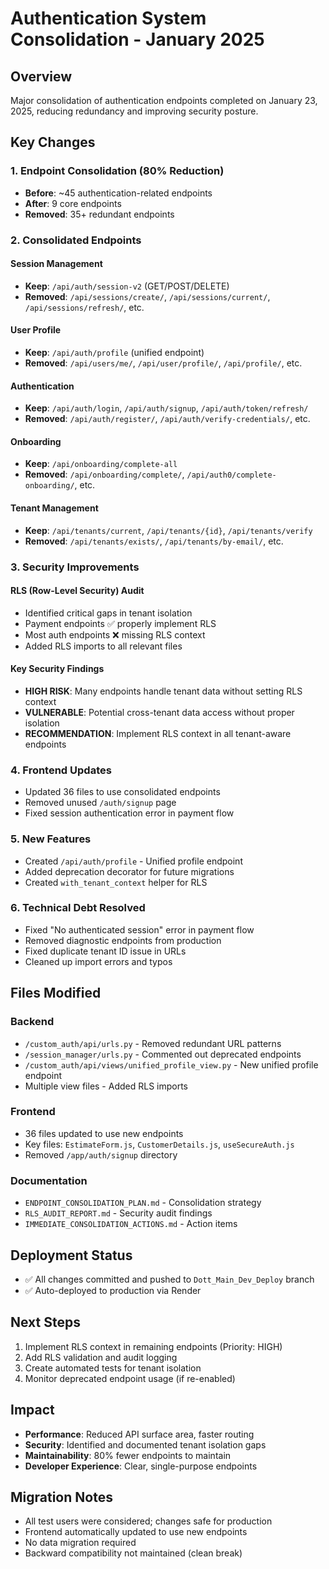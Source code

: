 # Authentication System Consolidation - January 2025

## Overview
Major consolidation of authentication endpoints completed on January 23, 2025, reducing redundancy and improving security posture.

## Key Changes

### 1. Endpoint Consolidation (80% Reduction)
- **Before**: ~45 authentication-related endpoints
- **After**: 9 core endpoints
- **Removed**: 35+ redundant endpoints

### 2. Consolidated Endpoints

#### Session Management
- **Keep**: `/api/auth/session-v2` (GET/POST/DELETE)
- **Removed**: `/api/sessions/create/`, `/api/sessions/current/`, `/api/sessions/refresh/`, etc.

#### User Profile  
- **Keep**: `/api/auth/profile` (unified endpoint)
- **Removed**: `/api/users/me/`, `/api/user/profile/`, `/api/profile/`, etc.

#### Authentication
- **Keep**: `/api/auth/login`, `/api/auth/signup`, `/api/auth/token/refresh/`
- **Removed**: `/api/auth/register/`, `/api/auth/verify-credentials/`, etc.

#### Onboarding
- **Keep**: `/api/onboarding/complete-all`
- **Removed**: `/api/onboarding/complete/`, `/api/auth0/complete-onboarding/`, etc.

#### Tenant Management
- **Keep**: `/api/tenants/current`, `/api/tenants/{id}`, `/api/tenants/verify`
- **Removed**: `/api/tenants/exists/`, `/api/tenants/by-email/`, etc.

### 3. Security Improvements

#### RLS (Row-Level Security) Audit
- Identified critical gaps in tenant isolation
- Payment endpoints ✅ properly implement RLS
- Most auth endpoints ❌ missing RLS context
- Added RLS imports to all relevant files

#### Key Security Findings
- **HIGH RISK**: Many endpoints handle tenant data without setting RLS context
- **VULNERABLE**: Potential cross-tenant data access without proper isolation
- **RECOMMENDATION**: Implement RLS context in all tenant-aware endpoints

### 4. Frontend Updates
- Updated 36 files to use consolidated endpoints
- Removed unused `/auth/signup` page
- Fixed session authentication error in payment flow

### 5. New Features
- Created `/api/auth/profile` - Unified profile endpoint
- Added deprecation decorator for future migrations
- Created `with_tenant_context` helper for RLS

### 6. Technical Debt Resolved
- Fixed "No authenticated session" error in payment flow
- Removed diagnostic endpoints from production
- Fixed duplicate tenant ID issue in URLs
- Cleaned up import errors and typos

## Files Modified

### Backend
- `/custom_auth/api/urls.py` - Removed redundant URL patterns
- `/session_manager/urls.py` - Commented out deprecated endpoints
- `/custom_auth/api/views/unified_profile_view.py` - New unified profile endpoint
- Multiple view files - Added RLS imports

### Frontend  
- 36 files updated to use new endpoints
- Key files: `EstimateForm.js`, `CustomerDetails.js`, `useSecureAuth.js`
- Removed `/app/auth/signup` directory

### Documentation
- `ENDPOINT_CONSOLIDATION_PLAN.md` - Consolidation strategy
- `RLS_AUDIT_REPORT.md` - Security audit findings
- `IMMEDIATE_CONSOLIDATION_ACTIONS.md` - Action items

## Deployment Status
- ✅ All changes committed and pushed to `Dott_Main_Dev_Deploy` branch
- ✅ Auto-deployed to production via Render

## Next Steps
1. Implement RLS context in remaining endpoints (Priority: HIGH)
2. Add RLS validation and audit logging
3. Create automated tests for tenant isolation
4. Monitor deprecated endpoint usage (if re-enabled)

## Impact
- **Performance**: Reduced API surface area, faster routing
- **Security**: Identified and documented tenant isolation gaps
- **Maintainability**: 80% fewer endpoints to maintain
- **Developer Experience**: Clear, single-purpose endpoints

## Migration Notes
- All test users were considered; changes safe for production
- Frontend automatically updated to use new endpoints
- No data migration required
- Backward compatibility not maintained (clean break)
